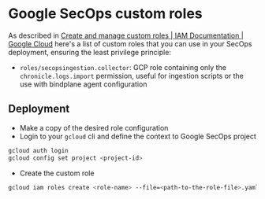 # Google SecOps custom roles

As described in [Create and manage custom roles | IAM Documentation | Google Cloud](https://cloud.google.com/iam/docs/creating-custom-roles#gcloud) here's a list of custom roles that you can use in your SecOps deployment, ensuring the least privilege principle:
- `roles/secopsingestion.collector`: GCP role containing only the `chronicle.logs.import` permission, useful for ingestion scripts or the use with bindplane agent configuration

## Deployment

- Make a copy of the desired role configuration
- Login to your `gcloud` cli and define the context to Google SecOps project

```bash
gcloud auth login
gcloud config set project <project-id>
```

- Create the custom role

```bash
gcloud iam roles create <role-name> --file=<path-to-the-role-file>.yaml
```
